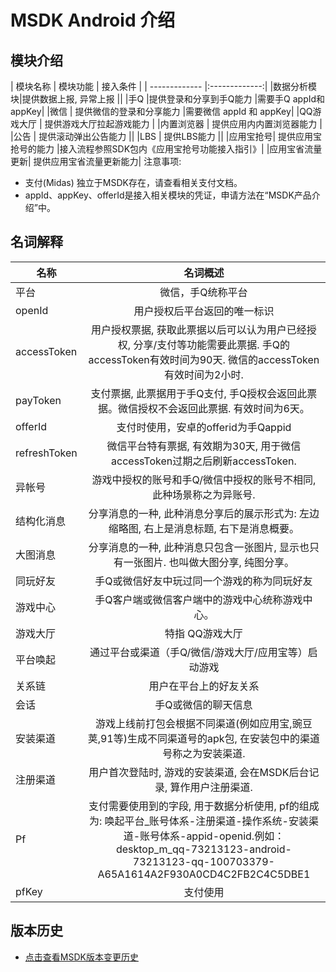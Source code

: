 MSDK Android 介绍
=======

模块介绍
---

| 模块名称 | 模块功能 | 接入条件 |
| ------------- |:-------------:|
|数据分析模块|提供数据上报, 异常上报	||
|手Q	 |提供登录和分享到手Q能力	|需要手Q appId和appKey|
|微信 |	提供微信的登录和分享能力	|需要微信 appId 和 appKey|
|QQ游戏大厅	| 提供游戏大厅拉起游戏能力	|
|内置浏览器	| 提供应用内内置浏览器能力	|
|公告	| 提供滚动弹出公告能力	||
|LBS	| 提供LBS能力	||
|应用宝抢号|	提供应用宝抢号的能力	|接入流程参照SDK包内《应用宝抢号功能接入指引》|
|应用宝省流量更新|	提供应用宝省流量更新能力|
注意事项:
- 支付(Midas) 独立于MSDK存在，请查看相关支付文档。
- appId、appKey、offerId是接入相关模块的凭证，申请方法在“MSDK产品介绍”中。

名词解释
---

| 名称 | 名词概述 |
| ------------- |:-------------:|
| 平台| 微信，手Q统称平台|
|openId|用户授权后平台返回的唯一标识|
|accessToken|用户授权票据, 获取此票据以后可以认为用户已经授权, 分享/支付等功能需要此票据. 手Q的accessToken有效时间为90天. 微信的accessToken有效时间为2小时.|
|payToken|支付票据, 此票据用于手Q支付, 手Q授权会返回此票据。微信授权不会返回此票据. 有效时间为6天。|
|offerId|支付时使用，安卓的offerid为手Qappid|
|refreshToken|微信平台特有票据, 有效期为30天, 用于微信accessToken过期之后刷新accessToken.|
|异帐号|游戏中授权的账号和手Q/微信中授权的账号不相同, 此种场景称之为异账号.|
|结构化消息|分享消息的一种, 此种消息分享后的展示形式为: 左边缩略图, 右上是消息标题, 右下是消息概要。|
|大图消息|分享消息的一种, 此种消息只包含一张图片, 显示也只有一张图片. 也叫做大图分享, 纯图分享。|
|同玩好友|手Q或微信好友中玩过同一个游戏的称为同玩好友|
|游戏中心|手Q客户端或微信客户端中的游戏中心统称游戏中心。|
|游戏大厅|特指 QQ游戏大厅|
|平台唤起|通过平台或渠道（手Q/微信/游戏大厅/应用宝等）启动游戏|
|关系链|用户在平台上的好友关系|
|会话|手Q或微信的聊天信息|
|安装渠道|游戏上线前打包会根据不同渠道(例如应用宝,豌豆荚,91等)生成不同渠道号的apk包, 在安装包中的渠道号称之为安装渠道.|
|注册渠道|用户首次登陆时, 游戏的安装渠道, 会在MSDK后台记录, 算作用户注册渠道.|
|Pf|支付需要使用到的字段, 用于数据分析使用, pf的组成为: 唤起平台_账号体系-注册渠道-操作系统-安装渠道-账号体系-appid-openid.例如：desktop_m_qq-73213123-android-73213123-qq-100703379-A65A1614A2F930A0CD4C2FB2C4C5DBE1|
|pfKey| 支付使用|

版本历史
---
* [点击查看MSDK版本变更历史](version.md)
